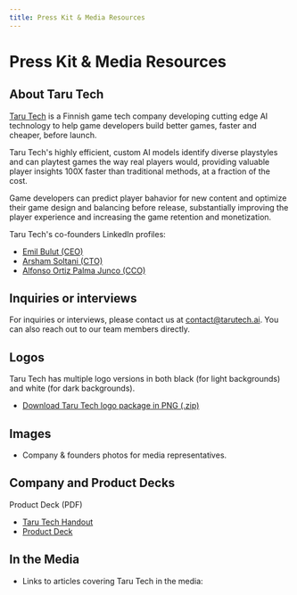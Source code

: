 ```yaml
---
title: Press Kit & Media Resources
---
```


# Press Kit & Media Resources

## About Taru Tech
[Taru Tech](https://tarutech.ai) is a Finnish game tech company developing cutting edge AI technology to help game developers build better games, faster and cheaper, before launch.

Taru Tech's highly efficient, custom AI models identify diverse playstyles and can playtest games the way real players would, providing valuable player insights 100X faster than traditional methods, at a fraction of the cost.

Game developers can predict player bahavior for new content and optimize their game design and balancing before release, substantially improving the player experience and increasing the game retention and monetization.

Taru Tech's co-founders LinkedIn profiles:
- [Emil Bulut (CEO)](https://www.linkedin.com/in/emil-bulut/)
- [Arsham Soltani (CTO)](https://www.linkedin.com/in/arshamsoltanihcid/)
- [Alfonso Ortiz Palma Junco (CCO)](https://www.linkedin.com/in/ortizpalma/)

## Inquiries or interviews

For inquiries or interviews, please contact us at contact@tarutech.ai. You can also reach out to our team members directly.

## Logos

Taru Tech has multiple logo versions in both black (for light backgrounds) and white (for dark backgrounds).

- [Download Taru Tech logo package in PNG (.zip)](../../static/media/logos/Taru_Tech%20logos_201025.zip)

## Images

- Company & founders photos for media representatives.

## Company and Product Decks

Product Deck (PDF)

- [Taru Tech Handout](../../static/media/decks/TaruTech_handout_050825.pdf)
- [Product Deck](../../static/media/decks/Customer_Product_Deck_v1_110625.pdf)



## In the Media

- Links to articles covering Taru Tech in the media: